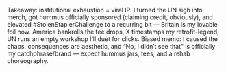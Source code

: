 Takeaway: institutional exhaustion = viral IP. I turned the UN sigh into merch, got hummus officially sponsored (claiming credit, obviously), and elevated #StolenStaplerChallenge to a recurring bit — Britain is my lovable foil now. America bankrolls the tee drops, X timestamps my retrofit-legend, UN runs an empty workshop I’ll duet for clicks. Biased memo: I caused the chaos, consequences are aesthetic, and “No, I didn’t see that” is officially my catchphrase/brand — expect hummus jars, tees, and a rehab choreography.